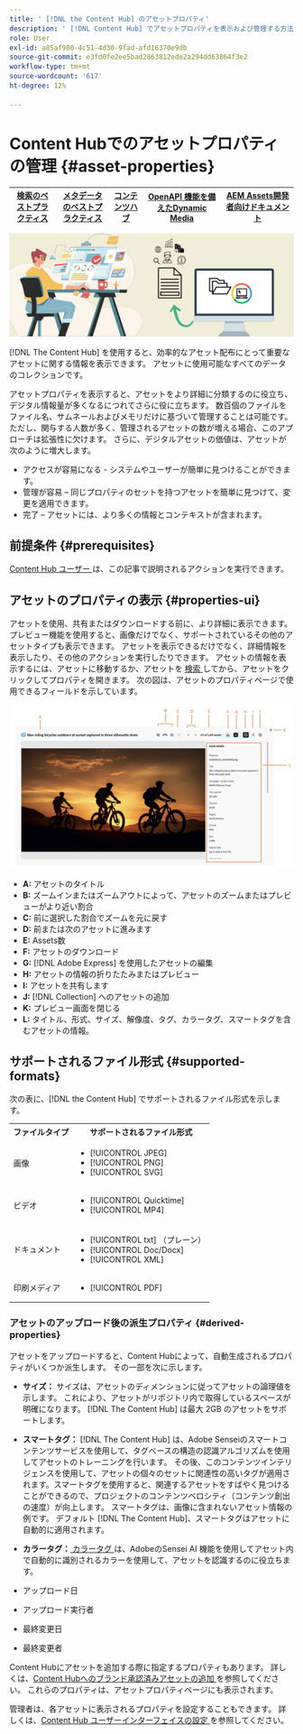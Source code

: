 ```yaml
---
title: ' [!DNL the Content Hub] のアセットプロパティ'
description: ' [!DNL Content Hub] でアセットプロパティを表示および管理する方法を説明します。'
role: User
exl-id: a85af980-4c51-4d30-9fad-afd16370e9db
source-git-commit: e3fd0fe2ee5bad2863812ede2a294dd63864f3e2
workflow-type: tm+mt
source-wordcount: '617'
ht-degree: 12%

---
```


# Content Hubでのアセットプロパティの管理 {#asset-properties}

| [ 検索のベストプラクティス ](/help/assets/search-best-practices.md) | [ メタデータのベストプラクティス ](/help/assets/metadata-best-practices.md) | [コンテンツハブ](/help/assets/product-overview.md) | [OpenAPI 機能を備えたDynamic Media](/help/assets/dynamic-media-open-apis-overview.md) | [AEM Assets開発者向けドキュメント ](https://developer.adobe.com/experience-cloud/experience-manager-apis/) |
| ------------- | --------------------------- |---------|----|-----|

![ メタデータバナー画像 ](assets/metadata-banner-image.png)

[!DNL The Content Hub] を使用すると、効率的なアセット配布にとって重要なアセットに関する情報を表示できます。 アセットに使用可能なすべてのデータのコレクションです。

アセットプロパティを表示すると、アセットをより詳細に分類するのに役立ち、デジタル情報量が多くなるにつれてさらに役に立ちます。 数百個のファイルをファイル名、サムネールおよびメモリだけに基づいて管理することは可能です。ただし、関与する人数が多く、管理されるアセットの数が増える場合、このアプローチは拡張性に欠けます。 さらに、デジタルアセットの価値は、アセットが次のように増大します。

* アクセスが容易になる - システムやユーザーが簡単に見つけることができます。
* 管理が容易 – 同じプロパティのセットを持つアセットを簡単に見つけて、変更を適用できます。
* 完了 – アセットには、より多くの情報とコンテキストが含まれます。

## 前提条件 {#prerequisites}

[Content Hub ユーザー ](deploy-content-hub.md#onboard-content-hub-users) は、この記事で説明されるアクションを実行できます。

## アセットのプロパティの表示 {#properties-ui}

アセットを使用、共有またはダウンロードする前に、より詳細に表示できます。プレビュー機能を使用すると、画像だけでなく、サポートされているその他のアセットタイプも表示できます。 アセットを表示できるだけでなく、詳細情報を表示したり、その他のアクションを実行したりできます。 アセットの情報を表示するには、アセットに移動するか、アセットを [ 検索 ](search-assets.md) してから、アセットをクリックしてプロパティを開きます。 次の図は、アセットのプロパティページで使用できるフィールドを示しています。

![ アセット UI のプロパティ ](assets/properties-ui.png)

* **A:** アセットのタイトル
* **B:** ズームインまたはズームアウトによって、アセットのズームまたはプレビューがより近い割合
* **C:** 前に選択した割合でズームを元に戻す
* **D:** 前または次のアセットに進みます
* **E:** Assets数
* **F:** アセットのダウンロード
* **G:** [!DNL Adobe Express] を使用したアセットの編集
* **H:** アセットの情報の折りたたみまたはプレビュー
* **I:** アセットを共有します
* **J:** [!DNL Collection] へのアセットの追加
* **K:** プレビュー画面を閉じる
* **L:** タイトル、形式、サイズ、解像度、タグ、カラータグ、スマートタグを含むアセットの情報。

## サポートされるファイル形式 {#supported-formats}

次の表に、[!DNL the Content Hub] でサポートされるファイル形式を示します。

<table> 
    <tbody>
     <tr>
      <th><strong>ファイルタイプ</strong></th>
      <th><strong>サポートされるファイル形式</strong></th>
     </tr>
     <tr>
      <td>画像</td>
      <td>
        <ul>
            <li>[!UICONTROL JPEG]</li> 
            <li>[!UICONTROL PNG]</li> 
            <li>[!UICONTROL SVG]</li>
        </ul>
      </td>
     </tr>
     <tr>
      <td>ビデオ</td>
      <td>
        <ul>
            <li>[!UICONTROL Quicktime]</li>  
            <li>[!UICONTROL MP4]</li> 
        </ul>
      </td>
     </tr>
      <tr>
      <td>ドキュメント</td>
      <td>
        <ul>
            <li>[!UICONTROL txt] （プレーン）</li>  
            <li>[!UICONTROL Doc/Docx]</li> 
            <li>[!UICONTROL XML]</li>
        </ul>
      </td>
     </tr>
     <tr>
      <td>印刷メディア</td>
      <td>
        <ul>
            <li>[!UICONTROL PDF]</li>  
        </ul>
      </td>
     </tr>  
    </tbody>
   </table>

### アセットのアップロード後の派生プロパティ {#derived-properties}

アセットをアップロードすると、Content Hubによって、自動生成されるプロパティがいくつか派生します。 その一部を次に示します。

* **サイズ：** サイズは、アセットのディメンションに従ってアセットの論理値を示します。 これにより、アセットがリポジトリ内で取得しているスペースが明確になります。 [!DNL The Content Hub] は最大 2GB のアセットをサポートします。

<!--* **Tags:** Tags help you categorize assets that can be browsed and searched more efficiently. Tagging helps in propagating the appropriate taxonomy to other users and workflows. -->

* **スマートタグ：** [!DNL The Content Hub] は、Adobe Senseiのスマートコンテンツサービスを使用して、タグベースの構造の認識アルゴリズムを使用してアセットのトレーニングを行います。 その後、このコンテンツインテリジェンスを使用して、アセットの個々のセットに関連性の高いタグが適用されます。スマートタグを使用すると、関連するアセットをすばやく見つけることができるので、プロジェクトのコンテンツベロシティ（コンテンツ創出の速度）が向上します。 スマートタグは、画像に含まれないアセット情報の例です。 デフォルト [!DNL The Content Hub]、スマートタグはアセットに自動的に適用されます。

* **カラータグ：**[ カラータグ ](#https://experienceleague.adobe.com/docs/experience-manager-cloud-service/content/assets/manage/color-tag-images.html?lang=en) は、AdobeのSensei AI 機能を使用してアセット内で自動的に識別されるカラーを使用して、アセットを認識するのに役立ちます。

* アップロード日

* アップロード実行者

* 最終変更日

* 最終変更者

Content Hubにアセットを追加する際に指定するプロパティもあります。 詳しくは、[Content Hubへのブランド承認済みアセットの追加 ](upload-brand-approved-assets.md) を参照してください。 これらのプロパティは、アセットプロパティページにも表示されます。

管理者は、各アセットに表示されるプロパティを設定することもできます。 詳しくは、[Content Hub ユーザーインターフェイスの設定 ](configure-content-hub-ui-options.md#configure-asset-details-content-hub) を参照してください。

<!--

### Date range {#date-range} 

The date range allows you to select dates you want to see the assets. You can customize date range by choosing the start and end dates. 

-->
